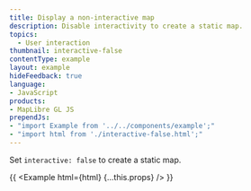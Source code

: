 ```yaml
---
title: Display a non-interactive map
description: Disable interactivity to create a static map.
topics:
  - User interaction
thumbnail: interactive-false
contentType: example
layout: example
hideFeedback: true
language:
- JavaScript
products:
- MapLibre GL JS
prependJs:
- "import Example from '../../components/example';"
- "import html from './interactive-false.html';"
---
```


Set `interactive: false` to create a static map.

{{ <Example html={html} {...this.props} /> }}
